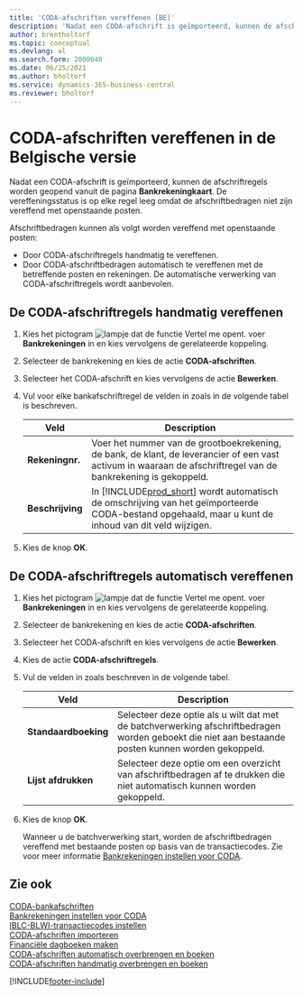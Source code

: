 ```yaml
---
title: 'CODA-afschriften vereffenen [BE]'
description: 'Nadat een CODA-afschrift is geïmporteerd, kunnen de afschriftregels worden geopend vanuit de pagina Bankrekeningkaart.'
author: brentholtorf
ms.topic: conceptual
ms.devlang: al
ms.search.form: 2000040
ms.date: 06/25/2021
ms.author: bholtorf
ms.service: dynamics-365-business-central
ms.reviewer: bholtorf
---
```

# <a name="apply-coda-statements-in-the-belgian-version"></a>CODA-afschriften vereffenen in de Belgische versie

Nadat een CODA-afschrift is geïmporteerd, kunnen de afschriftregels worden geopend vanuit de pagina **Bankrekeningkaart**. De vereffeningsstatus is op elke regel leeg omdat de afschriftbedragen niet zijn vereffend met openstaande posten.  

Afschriftbedragen kunnen als volgt worden vereffend met openstaande posten:  

-   Door CODA-afschriftregels handmatig te vereffenen.  
-   Door CODA-afschriftbedragen automatisch te vereffenen met de betreffende posten en rekeningen. De automatische verwerking van CODA-afschriftregels wordt aanbevolen.  

## <a name="to-manually-apply-the-coda-statement-lines"></a>De CODA-afschriftregels handmatig vereffenen

1.  Kies het pictogram ![lampje dat de functie Vertel me opent.](../../media/ui-search/search_small.png "Vertel me wat u wilt doen") voer **Bankrekeningen** in en kies vervolgens de gerelateerde koppeling.  
2.  Selecteer de bankrekening en kies de actie **CODA-afschriften**.  
3.  Selecteer het CODA-afschrift en kies vervolgens de actie **Bewerken**.  
4.  Vul voor elke bankafschriftregel de velden in zoals in de volgende tabel is beschreven.  

    |Veld|Description|  
    |---------------------------------|---------------------------------------|  
    |**Rekeningnr.**|Voer het nummer van de grootboekrekening, de bank, de klant, de leverancier of een vast activum in waaraan de afschriftregel van de bankrekening is gekoppeld.|  
    |**Beschrijving**|In [!INCLUDE[prod_short](../../includes/prod_short.md)] wordt automatisch de omschrijving van het geïmporteerde CODA-bestand opgehaald, maar u kunt de inhoud van dit veld wijzigen.|  

5.  Kies de knop **OK**.  

## <a name="to-automatically-apply-the-coda-statement-lines"></a>De CODA-afschriftregels automatisch vereffenen

1.  Kies het pictogram ![lampje dat de functie Vertel me opent.](../../media/ui-search/search_small.png "Vertel me wat u wilt doen") voer **Bankrekeningen** in en kies vervolgens de gerelateerde koppeling.  
2.  Selecteer de bankrekening en kies de actie **CODA-afschriften**.  
3.  Selecteer het CODA-afschrift en kies vervolgens de actie **Bewerken**.  
4.  Kies de actie **CODA-afschriftregels**.  
5.  Vul de velden in zoals beschreven in de volgende tabel.  

    |Veld|Description|  
    |---------------------------------|---------------------------------------|  
    |**Standaardboeking**|Selecteer deze optie als u wilt dat met de batchverwerking afschriftbedragen worden geboekt die niet aan bestaande posten kunnen worden gekoppeld.|  
    |**Lijst afdrukken**|Selecteer deze optie om een overzicht van afschriftbedragen af te drukken die niet automatisch kunnen worden gekoppeld.|  

6.  Kies de knop **OK**.  

    Wanneer u de batchverwerking start, worden de afschriftbedragen vereffend met bestaande posten op basis van de transactiecodes. Zie voor meer informatie [Bankrekeningen instellen voor CODA](how-to-set-up-bank-accounts-for-coda.md).

## <a name="see-also"></a>Zie ook
 [CODA-bankafschriften](coda-bank-statements.md)   
 [Bankrekeningen instellen voor CODA](how-to-set-up-bank-accounts-for-coda.md)   
 [IBLC-BLWI-transactiecodes instellen](how-to-set-up-iblc-blwi-transaction-codes.md)   
 [CODA-afschriften importeren](how-to-import-coda-statements.md)   
 [Financiële dagboeken maken](how-to-create-financial-journals.md)   
 [CODA-afschriften automatisch overbrengen en boeken](how-to-automatically-transfer-and-post-coda-statements.md)   
 [CODA-afschriften handmatig overbrengen en boeken](how-to-manually-transfer-and-post-coda-statements.md)


[!INCLUDE[footer-include](../../includes/footer-banner.md)]
